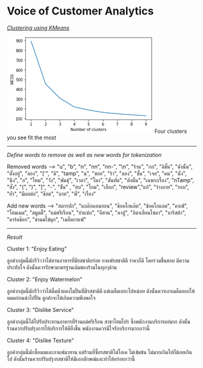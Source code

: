 # Voice of Customer Analytics

<i><ins>Clustering using KMeans<ins></i>


<img src="https://github.com/MimismPS/BADS7105-CRM-Analytics/blob/main/Assignment%2007%20-%20Voice%20of%20Customer/No.%20of%20cluster.png" />
Four clusters you see fit the most


<hr>
<i>Define words to remove as well as new words for tokenization</i>
</p>
Removed words --> "u", "b", "n", "nn", "nn-", "\n", "ร้าน", "กก", "ดิชั้น", "ดังนั้น", "ตั้งอยู่", "ลอง", 
              "['", "ดิ", "tamp", "น", "ซอย", "ร้า", "ลอง", "ชั้น", "เจอ", "คน", "นั่ง",
              "นึง", "อ", "ไหม", "วัง", "พันธุ์", "เวลา", "โมง", "สันทัด", "ดังนั้น", "เฉพาะเรื่อง",
              "nTamp", "สั่ง", "(", ")", "]", "-", "ช้ัน" , "ทบ", "โถม", "เลือก", "review","แก้",
              "ร่างกาย", "รอบ", "ย้ำ", "มีผลต่อ", "ช๊อต", "บาท", "พี่", "เรื่อง"
</p> 
Add new words --> "สตารบัก", "แบล๊กแคนยอน", "ช๊อคโกแล๊ต", "ช้อคโกแลต", "คาเฟ่", "โฮมเมด", "สมูตตี้", "แม่ศรีเรือน", 
              "ยำแซ่บ", "อีสาน", "คาปู", "อิตาเลี่ยนโซดา", "บาริสต้า", "ดาร์คช๊อก", "ชานมไข่มุก", "เมล็ดกาแฟ"

<hr>
<i>Result</i>
</p> 
Cluster 1: "Enjoy Eating"

ลูกค้ากลุ่มนี้มักรีวิวว่าได้ทานอาหารที่มีรสชาติอร่อย กาแฟรสชาติดี ราคาก็ดี โดยรวมชื่นชอบ มีความประทับใจ ดังนั้นควรรักษามาตรฐานเดิมของร้านในทุกๆด้าน

Cluster 2: "Enjoy Watermelon"

ลูกค้ากลุ่มนี้มักรีวิวว่าได้ดื่มน้ำแตงโมปั่นที่มีรสชาติดี แต่เมล็ดเยอะไปหน่อย ดังนั้นควรเอาเมล็ดออกให้หมดก่อนนำไปปั่น ลูกค้าจะได้เกิดความพึงพอใจ

Cluster 3: "Dislike Service"

ลูกค้ากลุ่มนี้ได้ไปรับประทานอาหารที่ร้านแม่ศรีเรือน สาขาโฮมโปร ซึ่งพนักงานบริการแย่มาก ดังนั้นร้านควรปรับปรุงการให้บริการให้ดียิ่งขึ้น พนักงานควรมีใจรักบริการมากกว่านี้

Cluster 4: "Dislike Texture"

ลูกค้ากลุ่มนี้มักซื้อนมและกาแฟมาทาน แต่ร้านที่ซื้อรสชาติไม่โอเค ไม่เข้มข้น ไม่มากเกินไปก็น้อยเกินไป ดังนั้นร้านควรปรับปรุงรสชาติให้มีเอกลักษณ์และทำให้อร่อยกว่านี้
